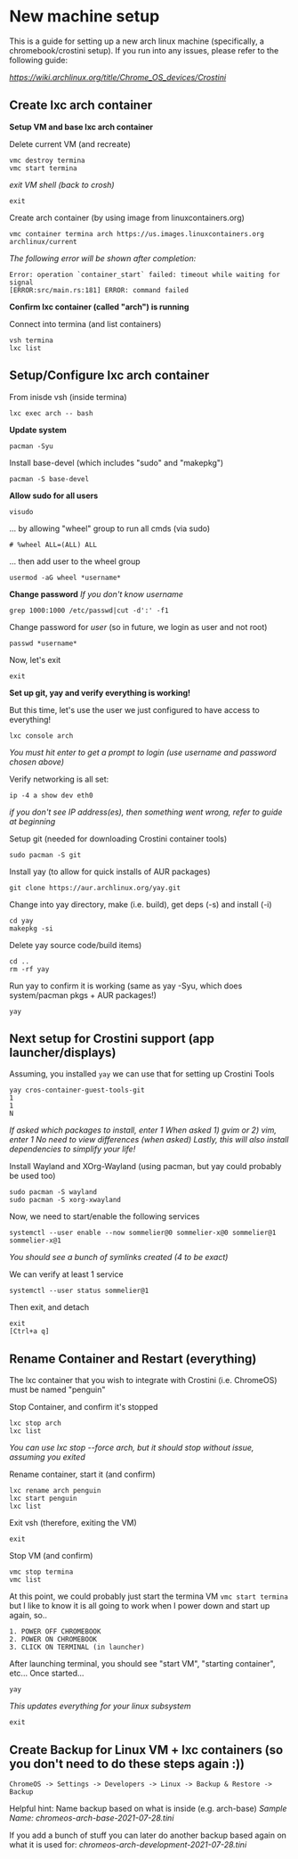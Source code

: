 # New machine setup

This is a guide for setting up a new arch linux machine (specifically, a chromebook/crostini setup).  If you run into any issues, please refer to the following guide:

*https://wiki.archlinux.org/title/Chrome_OS_devices/Crostini*


##  Create lxc arch container

**Setup VM and base lxc arch container**

Delete current VM (and recreate)
```
vmc destroy termina
vmc start termina
```

*exit VM shell (back to crosh)*
```
exit
```

Create arch container (by using image from linuxcontainers.org)
```
vmc container termina arch https://us.images.linuxcontainers.org archlinux/current
```
*The following error will be shown after completion:*
```
Error: operation `container_start` failed: timeout while waiting for signal
[ERROR:src/main.rs:181] ERROR: command failed
```

**Confirm lxc container (called "arch") is running**

Connect into termina (and list containers)
```
vsh termina
lxc list
```

##  Setup/Configure lxc arch container

From inisde vsh (inside termina)
```
lxc exec arch -- bash
```

**Update system**
```
pacman -Syu
```

Install base-devel (which includes "sudo" and "makepkg")
```
pacman -S base-devel
```

**Allow sudo for all users**
```
visudo
```
... by allowing "wheel" group to run all cmds (via sudo)
```
# %wheel ALL=(ALL) ALL
```
... then add user to the wheel group
```
usermod -aG wheel *username*
```

**Change password**
*If you don't know username*
```
grep 1000:1000 /etc/passwd|cut -d':' -f1
```

Change password for *user* (so in future, we login as user and not root)
```
passwd *username*
```

Now, let's exit
```
exit
```

**Set up git, yay and verify everything is working!**

But this time, let's use the user we just configured to have access to everything!
```
lxc console arch
```
*You must hit enter to get a prompt to login (use username and password chosen above)*

Verify networking is all set:
```
ip -4 a show dev eth0
```
*if you don't see IP address(es), then something went wrong, refer to guide at beginning*

Setup git (needed for downloading Crostini container tools)
```
sudo pacman -S git
```

Install yay (to allow for quick installs of AUR packages)
```
git clone https://aur.archlinux.org/yay.git
```

Change into yay directory, make (i.e. build), get deps (-s) and install (-i)
```
cd yay
makepkg -si
```

Delete yay source code/build items)
```
cd ..
rm -rf yay
```

Run yay to confirm it is working (same as yay -Syu, which does system/pacman pkgs + AUR packages!)
```
yay
```

## Next setup for Crostini support (app launcher/displays)

Assuming, you installed `yay` we can use that for setting up Crostini Tools

```
yay cros-container-guest-tools-git
1
1
N
```
*If asked which packages to install, enter 1*
*When asked 1) gvim or 2) vim, enter 1*
*No need to view differences (when asked)*
*Lastly, this will also install dependencies to simplify your life!*

Install Wayland and XOrg-Wayland (using pacman, but yay could probably be used too)
```
sudo pacman -S wayland
sudo pacman -S xorg-xwayland 
```

Now, we need to start/enable the following services
```
systemctl --user enable --now sommelier@0 sommelier-x@0 sommelier@1 sommelier-x@1
```
*You should see a bunch of symlinks created (4 to be exact)*

We can verify at least 1 service
```
systemctl --user status sommelier@1
```

Then exit, and detach
```
exit
[Ctrl+a q]
```


## Rename Container and Restart (everything)

The lxc container that you wish to integrate with Crostini (i.e. ChromeOS) must be named "penguin"

Stop Container, and confirm it's stopped
```
lxc stop arch
lxc list
```
*You can use lxc stop --force arch, but it should stop without issue, assuming you exited*

Rename container, start it (and confirm)
```
lxc rename arch penguin
lxc start penguin
lxc list
```

Exit vsh (therefore, exiting the VM)
```
exit
```

Stop VM (and confirm)
```
vmc stop termina
vmc list
```

At this point, we could probably just start the termina VM `vmc start termina` but I like to know it is all going to work when I power down and start up again, so..
```
1. POWER OFF CHROMEBOOK
2. POWER ON CHROMEBOOK
3. CLICK ON TERMINAL (in launcher)
```

After launching terminal, you should see "start VM", "starting container", etc...
Once started...
```
yay
```
*This updates everything for your linux subsystem*

```
exit
```


## Create Backup for Linux VM + lxc containers (so you don't need to do these steps again :))

`ChromeOS -> Settings -> Developers -> Linux -> Backup & Restore -> Backup`

Helpful hint: Name backup based on what is inside (e.g. arch-base)
*Sample Name: chromeos-arch-base-2021-07-28.tini*

If you add a bunch of stuff you can later do another backup based again on what it is used for:
*chromeos-arch-development-2021-07-28.tini*



